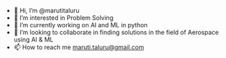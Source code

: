 - 👋 Hi, I’m @marutitaluru
- 👀 I’m interested in Problem Solving
- 🌱 I’m currently working on AI and ML in python
- 💞️ I’m looking to collaborate in finding solutions in the field of Aerospace using AI & ML
- 📫 How to reach me maruti.taluru@gmail.com

<!---
marutitaluru/marutitaluru is a ✨ special ✨ repository because its `README.md` (this file) appears on your GitHub profile.
You can click the Preview link to take a look at your changes.
--->
